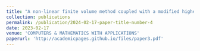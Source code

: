 ```yaml
---
title: "A non-linear finite volume method coupled with a modified higher order MUSCL-type method for the numerical simulation of two-phase flows in non-homogeneous and non-isotropic oil reservoirs"
collection: publications
permalink: /publication/2024-02-17-paper-title-number-4
date: 2023-02-17
venue: 'COMPUTERS & MATHEMATICS WITH APPLICATIONS'
paperurl: 'http://academicpages.github.io/files/paper3.pdf'
---
```


